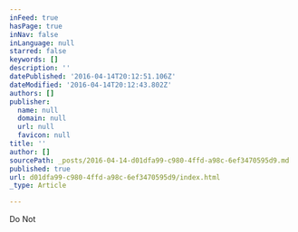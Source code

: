 ```yaml
---
inFeed: true
hasPage: true
inNav: false
inLanguage: null
starred: false
keywords: []
description: ''
datePublished: '2016-04-14T20:12:51.106Z'
dateModified: '2016-04-14T20:12:43.802Z'
authors: []
publisher:
  name: null
  domain: null
  url: null
  favicon: null
title: ''
author: []
sourcePath: _posts/2016-04-14-d01dfa99-c980-4ffd-a98c-6ef3470595d9.md
published: true
url: d01dfa99-c980-4ffd-a98c-6ef3470595d9/index.html
_type: Article

---
```

Do Not